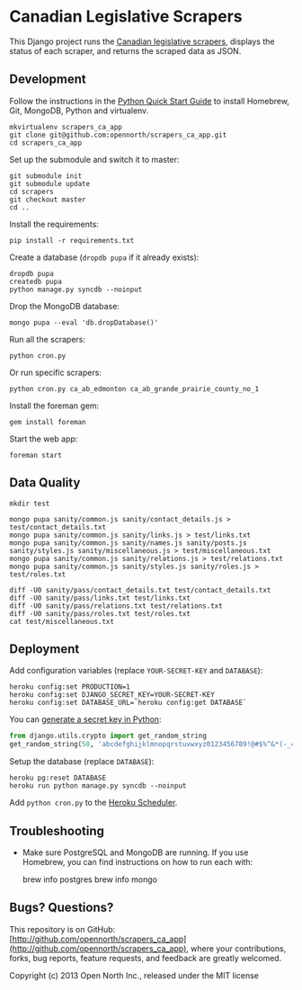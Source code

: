 # Canadian Legislative Scrapers

This Django project runs the [Canadian legislative scrapers](http://github.com/opencivicdata/scrapers-ca), displays the status of each scraper, and returns the scraped data as JSON.

## Development

Follow the instructions in the [Python Quick Start Guide](https://github.com/opennorth/opennorth.ca/wiki/Python-Quick-Start%3A-OS-X) to install Homebrew, Git, MongoDB, Python and virtualenv.

    mkvirtualenv scrapers_ca_app
    git clone git@github.com:opennorth/scrapers_ca_app.git
    cd scrapers_ca_app

Set up the submodule and switch it to master:

    git submodule init
    git submodule update
    cd scrapers
    git checkout master
    cd ..

Install the requirements:

    pip install -r requirements.txt

Create a database (`dropdb pupa` if it already exists):

    dropdb pupa
    createdb pupa
    python manage.py syncdb --noinput

Drop the MongoDB database:

    mongo pupa --eval 'db.dropDatabase()'

Run all the scrapers:

    python cron.py

Or run specific scrapers:

    python cron.py ca_ab_edmonton ca_ab_grande_prairie_county_no_1

Install the foreman gem:

    gem install foreman

Start the web app:

    foreman start

## Data Quality

    mkdir test

    mongo pupa sanity/common.js sanity/contact_details.js > test/contact_details.txt
    mongo pupa sanity/common.js sanity/links.js > test/links.txt
    mongo pupa sanity/common.js sanity/names.js sanity/posts.js sanity/styles.js sanity/miscellaneous.js > test/miscellaneous.txt
    mongo pupa sanity/common.js sanity/relations.js > test/relations.txt
    mongo pupa sanity/common.js sanity/styles.js sanity/roles.js > test/roles.txt

    diff -U0 sanity/pass/contact_details.txt test/contact_details.txt
    diff -U0 sanity/pass/links.txt test/links.txt
    diff -U0 sanity/pass/relations.txt test/relations.txt
    diff -U0 sanity/pass/roles.txt test/roles.txt
    cat test/miscellaneous.txt

## Deployment

Add configuration variables (replace `YOUR-SECRET-KEY` and `DATABASE`):

    heroku config:set PRODUCTION=1
    heroku config:set DJANGO_SECRET_KEY=YOUR-SECRET-KEY
    heroku config:set DATABASE_URL=`heroku config:get DATABASE`

You can [generate a secret key in Python](https://github.com/django/django/blob/master/django/core/management/commands/startproject.py):

```python
from django.utils.crypto import get_random_string
get_random_string(50, 'abcdefghijklmnopqrstuvwxyz0123456789!@#$%^&*(-_=+)')
```

Setup the database (replace `DATABASE`):

    heroku pg:reset DATABASE
    heroku run python manage.py syncdb --noinput

Add `python cron.py` to the [Heroku Scheduler](https://scheduler.heroku.com/dashboard).

## Troubleshooting

* Make sure PostgreSQL and MongoDB are running. If you use Homebrew, you can find instructions on how to run each with:

    brew info postgres
    brew info mongo

## Bugs? Questions?

This repository is on GitHub: [http://github.com/opennorth/scrapers_ca_app](http://github.com/opennorth/scrapers_ca_app), where your contributions, forks, bug reports, feature requests, and feedback are greatly welcomed.

Copyright (c) 2013 Open North Inc., released under the MIT license
